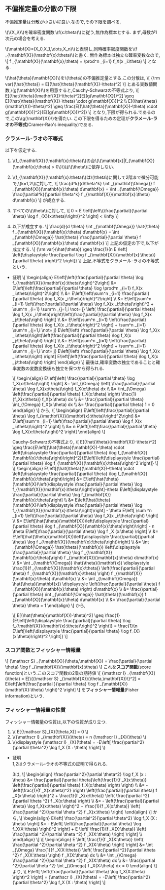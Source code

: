 ## 不偏推定量の分散の下限
不偏推定量は分散が小さい程良い.なので,その下限を調べる.

\\(\\{X_i\\}\\)を確率密度関数&thinsp;\\(f(x:\theta)\\)に従う,無作為標本とする.
まず,母数が1次元の場合を考える.

\\(\mathbf{X}=(X_0,X_1,\dots,X_n)\\)と表現し,同時確率密度関数を\\(f _{\mathbf{X}}(\mathbf{x}:\theta)\\)と書く.
無作為標本は独立な確率変数なので,
\\[
	f _{\mathbf{X}}(\mathbf{x};\theta) = \prod^n _{i=1} f_X(x _i:\theta)
\\]
となる.

\\(\hat{\theta}(\mathbf{X})\\)を\\(\theta\\)の不偏推定量とする.この分散は,
\\[
	{\rm var}(\hat{\theta}) = E[(\hat{\theta}(\mathbf{X})-\theta)^2]
\\]
とある実数値関数,\\(g(\mathbf{X})\\)を用意すると,Cauchy-Schwarzの不等式より,
\\[
	E[(\hat{\theta}(\mathbf{X})-\theta)^2]E[(g(\mathbf{X}))^2] \geq E[(\hat{\theta}(\mathbf{X})-\theta) \cdot g(\mathbf{X})]^2 \\\\
	E[(\hat{\theta}(\mathbf{X})-\theta)^2] \geq \frac{E[(\hat{\theta}(\mathbf{X})-\theta) \cdot g(\mathbf{X})]^2}{E[(g(\mathbf{X}))^2]}
\\]
となり,下限が得られる.であるので,この\\(g(\mathbf{X})\\)を得たい.
この下限を得るための定理が**クラメール-ラオの不等式**(Cramer-Rao's inequality)である.

### クラメール-ラオの不等式
以下を仮定する.
1. \\(f_{\mathbf{X}}(\mathbf{x}:\theta)\\)の台\\(\\{\mathbf{x}|f_{\mathbf{X}}(\mathbf{x};\theta) > 0\\}\\)は\\(\theta\\)に依存しない.
1. \\(f_{\mathbf{X}}(\mathbf{x}:\theta)\\)は\\(\theta\\)に関して2階まで微分可能で,\\(k=1,2\\)に対して,
   \\[
   \frac{d^k}{d\theta^k} \int _{\mathbf{\Omega}} f _{\mathbf{X}}(\mathbf{x}:\theta) d\mathbf{x} = \int _{\mathbf{\Omega}} \frac{\partial^k}{\partial \theta^k} f _{\mathbf{X}}(\mathbf{x}:\theta) d\mathbf{x}
   \\]
   が成立する.
1. すべての\\(\theta\\)に対して,
   \\[
   0 < E \left[\left\\{\frac{\partial}{\partial \theta} \log f _{X}(x:\theta)\right\\}^2 \right] < \infty
   \\]

1. 以下が成立する.
   \\[
   \frac{d}{d \theta} \int _{\mathbf{\Omega}} \hat{\theta} f _{\mathbf{X}}(\mathbf{x}:\theta) d\mathbf{x} = \int _{\mathbf{\Omega}} \hat{\theta} \frac{\partial}{\partial \theta} f _{\mathbf{X}}(\mathbf{x}:\theta) d\mathbf{x}
   \\]
上記の仮定の下で,以下が成立する.
\\[
	{\rm var}(\hat{\theta}) \geq \frac{1}{n E \left[ \left(\displaystyle \frac{\partial \log f _{\mathbf{X}}(\mathbf{x}:\theta)}{\partial \theta} \right)^2 \right]}
\\]
  上記,不等式をクラメール-ラオの不等式という.

- 証明
  \\[
  \begin{align}
  E\left[\left(\frac{\partial}{\partial \theta} \log f_{\mathbf{X}}(\mathbf{x}:\theta)\right)^2\right] &= E\left[\left(\frac{\partial}{\partial \theta} \log \prod^n _{i=1} f_X(x _i:\theta)\right)^2\right] \\\\
  &= E\left[\left(\sum^n _{i=1} \frac{\partial}{\partial \theta} \log f_X(x _i:\theta)\right)^2\right] \\\\
  &= E\left[\sum^n _{i=1} \left(\frac{\partial}{\partial \theta} \log f_X(x _i:\theta)\right)^2 + \sum^n _{i=1} \sum^n _{j=1,i \not= j} \left( \frac{\partial}{\partial \theta} \log f_X(x _i:\theta)\right)\left(\frac{\partial}{\partial \theta} \log f_X(x _j:\theta)\right) \right] \\\\
  &= E\left[\sum^n _{i=1} \left(\frac{\partial}{\partial \theta} \log f_X(x _i:\theta)\right)^2 \right] + \sum^n _{i=1} \sum^n _{j=1,i \not= j} E\left[\left( \frac{\partial}{\partial \theta} \log f_X(x _i:\theta)\right)\left(\frac{\partial}{\partial \theta} \log f_X(x _j:\theta)\right) \right] \\\\
  &= E\left[\sum^n _{i=1} \left(\frac{\partial}{\partial \theta} \log f_X(x _i:\theta)\right)^2 \right] + \sum^n _{i=1} \sum^n _{j=1,i \not= j} E\left[\left( \frac{\partial}{\partial \theta} \log f_X(x _i:\theta)\right) \right] E\left[\left(\frac{\partial}{\partial \theta} \log f_X(x _j:\theta)\right) \right]
  \end{align}
  \\]
  最後は,確率変数の独立であることと確率変数の変数変換後も独立を保つから得られる.

  \\[
  \begin{align}
  E\left[\left( \frac{\partial}{\partial \theta} \log f_X(x:\theta)\right) \right] &= \int_{\Omega} \left( \frac{\partial}{\partial \theta} \log f_X(x:\theta)\right) f_X(x:\theta) dx \\\\
  &= \int_{\Omega} \left(\frac{\partial}{\partial \theta} f_X(x:\theta) \right) \frac{1}{f_X(x:\theta)} f_X(x:\theta) dx \\\\
  &= \frac{\partial}{\partial \theta} \int_{\Omega} f_X(x:\theta) dx \\\\
  &= \frac{\partial}{\partial \theta} 1 = 0
  \end{align}
  \\]
  から,
  \\[
  \begin{align}
  E\left[\left(\frac{\partial}{\partial \theta} \log f_{\mathbf{X}}(\mathbf{x}:\theta)\right)^2\right] &= E\left[\sum^n _{i=1} \left(\frac{\partial}{\partial \theta} \log f_X(x _i:\theta)\right)^2 \right] \\\\
  &= n E\left[\left(\frac{\partial}{\partial \theta} \log f_X(x:\theta)\right)^2 \right]
  \end{align}
  \\]

  Cauchy-Schwarzの不等式より,
  \\[
  	E[(\hat{\theta}(\mathbf{X})-\theta)^2] \geq \frac{E\left[(\hat{\theta}(\mathbf{X})-\theta) \cdot \left(\displaystyle \frac{\partial}{\partial \theta} \log f_{\mathbf{X}}(\mathbf{x}:\theta)\right)\right]^2}{E\left[\left(\displaystyle \frac{\partial}{\partial \theta} \log f_{\mathbf{X}}(\mathbf{x}:\theta)\right)^2 \right]}
  \\]
  \\[
  \begin{align}
  E\left[(\hat{\theta}(\mathbf{X})-\theta) \cdot \left(\displaystyle \frac{\partial}{\partial \theta} \log f_{\mathbf{X}}(\mathbf{x}:\theta)\right)\right] &= E\left[\hat{\theta}(\mathbf{X})\left(\displaystyle \frac{\partial}{\partial \theta} \log f_{\mathbf{X}}(\mathbf{x}:\theta)\right)\right]-\theta E\left[\displaystyle \frac{\partial}{\partial \theta} \log f_{\mathbf{X}}(\mathbf{x}:\theta)\right] \\\\
  &= E\left[\hat{\theta}(\mathbf{X})\left(\displaystyle \frac{\partial}{\partial \theta} \log f_{\mathbf{X}}(\mathbf{x}:\theta)\right)\right] - \theta E\left[ \sum ^n _{i=1} \left(\frac{\partial}{\partial \theta} \log f_X(x _i:\theta)\right) \right] \\\\
  &= E\left[\hat{\theta}(\mathbf{X})\left(\displaystyle \frac{\partial}{\partial \theta} \log f _{\mathbf{X}}(\mathbf{x}:\theta)\right)\right] - n \theta E\left[\frac{\partial}{\partial \theta} \log f _X (x:\theta) \right] \\\\
  &= E\left[\hat{\theta}(\mathbf{X})\left(\displaystyle \frac{\partial}{\partial \theta} \log f _{\mathbf{X}}(\mathbf{x}:\theta)\right)\right] \\\\
  &= \int _{\mathbf{\Omega}} \hat{\theta}(\mathbf{x}) \left(\displaystyle \frac{\partial}{\partial \theta} \log f _{\mathbf{X}}(\mathbf{x}:\theta)\right) f _{\mathbf{X}}(\mathbf{x}:\theta)  d\mathbf{x} \\\\
  &= \int _{\mathbf{\Omega}} \hat{\theta}(\mathbf{x}) \displaystyle \frac{1}{f _{\mathbf{X}}(\mathbf{x}:\theta)} \left(\frac{\partial}{\partial \theta} f _{\mathbf{X}}(\mathbf{x}:\theta)  \right)  f _{\mathbf{X}}(\mathbf{x}:\theta) d\mathbf{x} \\\\
  &= \int _{\mathbf{\Omega}} \hat{\theta}(\mathbf{x}) \displaystyle \left(\frac{\partial}{\partial \theta} f _{\mathbf{X}}(\mathbf{x}:\theta)  \right) d\mathbf{x} \\\\
  &= \frac{\partial}{\partial \theta} \int _{\mathbf{\Omega}} \hat{\theta}(\mathbf{x}) f _{\mathbf{X}}(\mathbf{x}:\theta) d\mathbf{x} \\\\
  &= \frac{\partial}{\partial \theta} \theta = 1
  \end{align}
  \\]
  から,

  \\[
  E[(\hat{\theta}(\mathbf{X})-\theta)^2] \geq \frac{1}{E\left[\left(\displaystyle \frac{\partial}{\partial \theta} \log f_{\mathbf{X}}(\mathbf{x}:\theta)\right)^2 \right]} = \frac{1}{n E\left[\left(\displaystyle \frac{\partial}{\partial \theta} \log f_{X}(x:\theta)\right)^2 \right]}
  \\]

### スコア関数とフィッシャー情報量
\\[
	{\mathscr S} _{\mathbf{X}}(\theta,\mathbf{X}) = \frac{\partial}{\partial \theta} \log f _{\mathbf{X}}(\mathbf{x}:\theta)
\\]
これを**スコア関数**(score function)という.このスコア関数の2乗の期待値
\\[
	{\mathscr I} _{\mathbf{X}}(\theta) = E[\\{{\mathscr S}  _{\mathbf{X}}(\theta,\mathbf{X})\\}^2] = E\left[\left(\frac{\partial }{\partial \theta} \log f _{\mathbf{X}} (\mathbf{X}:\theta) \right)^2 \right]
\\]
を**フィッシャー情報量**(Fisher information)という.

### フィッシャー情報量の性質
フィッシャー情報量の性質は,以下の性質が成り立つ.

1. \\( E[{\mathscr S}_{X}(\theta,X)] = 0 \\)
1. \\({\mathscr I} _{\mathbf{X}}(\theta) = n {\mathscr I} _{X}(\theta) \\)
1. \\(\displaystyle {\mathscr I} _{X}(\theta) = -E\left[ \frac{\partial^2}{\partial \theta^2} \log f_X (X : \theta) \right] \\)

- 証明  
  1,2はクラメール-ラオの不等式の証明で得られる.

  3は,
  \\[
  \begin{align}
  \frac{\partial^2}{\partial \theta^2} \log f_X (x : \theta) &= \frac{\partial}{\partial \theta}\left(\frac{1}{f _X(x:\theta)} \left(\frac{\partial}{\partial \theta} f_X(x:\theta) \right) \right) \\\\
  &= -\left(\frac{1}{f _X(x:\theta)^2} \right) \left(\frac{\partial}{\partial \theta} f _X(x:\theta) \right)^2 + \frac{1}{f _X(x:\theta)} \left( \frac{\partial ^2}{\partial \theta ^2} f _X(x:\theta) \right) \\\\
  &= - \left(\frac{\partial}{\partial \theta} \log f_X(x:\theta) \right)^2 + \frac{1}{f _X(x:\theta)} \left( \frac{\partial ^2}{\partial \theta ^2} f _X(x:\theta) \right)
  \end{align}
  \\]
  から,
  \\[
  \begin{align}
  E\left[ \frac{\partial^2}{\partial \theta^2} \log f_X (X : \theta) \right] &= - E\left[ \left(\frac{\partial}{\partial \theta} \log f_X(X:\theta) \right)^2 \right] + E \left[ \frac{1}{f _X(X:\theta)} \left( \frac{\partial ^2}{\partial \theta ^2} f _X(X:\theta) \right) \right] \\\\
  \end{align}
  \\]
  \\[
  \begin{align}
  E \left[ \frac{1}{f _X(X:\theta)} \left( \frac{\partial ^2}{\partial \theta ^2} f _X(X:\theta) \right) \right] &= \int _{\Omega} \frac{1}{f _X(X:\theta)} \left( \frac{\partial ^2}{\partial \theta ^2} f _X(X:\theta) \right) f _X(X:\theta) dx \\\\
  &= \int _{\Omega} \frac{\partial ^2}{\partial \theta ^2} f _X(X:\theta) dx \\\\
  &= \frac{\partial ^2}{\partial \theta ^2} \int _{\Omega} f _X(X:\theta) dx = 0
  \end{align}
  \\]
  より,
  \\[
  E\left[ \left(\frac{\partial}{\partial \theta} \log f_X(X:\theta) \right)^2 \right] = {\mathscr I} _{X}(\theta) = -E\left[ \frac{\partial^2}{\partial \theta^2} \log f_X (X : \theta) \right]
  \\]
